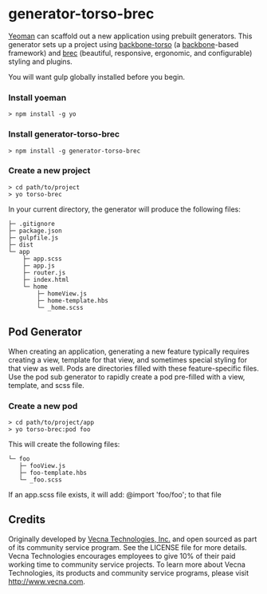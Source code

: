 # generator-torso-brec


[Yeoman](http://yeoman.io/ "yoeman's website") can scaffold out a new application using prebuilt generators. This generator sets up a project using [backbone-torso](https://github.com/vecnatechnologies/backbone-torso) (a [backbone](http://backbonejs.org)-based framework) and [brec](https://github.com/vecnatechnologies/brec-base) (beautiful, responsive, ergonomic, and configurable) styling and plugins.

You will want gulp globally installed before you begin.

### Install yoeman
```
> npm install -g yo
```

### Install generator-torso-brec
```
> npm install -g generator-torso-brec
```

### Create a new project
```
> cd path/to/project
> yo torso-brec
```

In your current directory, the generator will produce the following files:

    ├─ .gitignore
    ├─ package.json
    ├─ gulpfile.js
    ├─ dist
    └─ app
        ├─ app.scss
        ├─ app.js
        ├─ router.js
        ├─ index.html
        └─ home
            ├─ homeView.js
            ├─ home-template.hbs
            └─ _home.scss

## Pod Generator

When creating an application, generating a new feature typically requires creating a view, template for that view, and sometimes special styling for that view as well. Pods are directories filled with these feature-specific files. Use the pod sub generator to rapidly create a pod pre-filled with a view, template, and scss file.

### Create a new pod
```
> cd path/to/project/app
> yo torso-brec:pod foo
```

This will create the following files:

    └─ foo
       ├─ fooView.js
       ├─ foo-template.hbs
       └─ _foo.scss

If an app.scss file exists, it will add: @import 'foo/foo'; to that file

## Credits
Originally developed by [Vecna Technologies, Inc.](http://www.vecna.com/) and open sourced as part of its community service program. See the LICENSE file for more details.
Vecna Technologies encourages employees to give 10% of their paid working time to community service projects.
To learn more about Vecna Technologies, its products and community service programs, please visit http://www.vecna.com.
